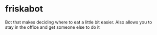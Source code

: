 # friskabot
Bot that makes deciding where to eat a little bit easier. Also allows you to stay in the office and get someone else to do it
